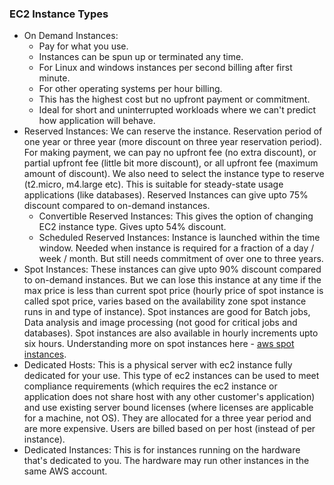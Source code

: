### EC2 Instance Types

- On Demand Instances: 
    - Pay for what you use. 
    - Instances can be spun up or terminated any time. 
    - For Linux and windows instances per second billing after first minute. 
    - For other operating systems per hour billing. 
    - This has the highest cost but no upfront payment or commitment. 
    - Ideal for short and uninterrupted workloads where we can't predict how application will behave.
- Reserved Instances: We can reserve the instance. Reservation period of one year or three year (more discount on three year reservation period). For making payment, we can pay no upfront fee (no extra discount), or partial upfront fee (little bit more discount), or all upfront fee (maximum amount of discount). We also need to select the instance type to reserve (t2.micro, m4.large etc). This is suitable for steady-state usage applications (like databases). Reserved Instances can give upto 75% discount compared to on-demand instances.
    - Convertible Reserved Instances: This gives the option of changing EC2 instance type. Gives upto 54% discount.
    - Scheduled Reserved Instances: Instance is launched within the time window. Needed when instance is required for a fraction of a day / week / month. But still needs commitment of over one to three years.
- Spot Instances: These instances can give upto 90% discount compared to on-demand instances. But we can lose this instance at any time if the max price is less than current spot price (hourly price of spot instance is called spot price, varies based on the availability zone spot instance runs in and type of instance). Spot instances are good for Batch jobs, Data analysis and image processing (not good for critical jobs and databases). Spot instances are also available in hourly increments upto six hours. Understanding more on spot instances here - [aws spot instances](https://docs.aws.amazon.com/AWSEC2/latest/UserGuide/using-spot-instances.html).
- Dedicated Hosts: This is a physical server with ec2 instance fully dedicated for your use. This type of ec2 instances can be used to meet compliance requirements (which requires the ec2 instance or application does not share host with any other customer's application) and use existing server bound licenses (where licenses are applicable for a machine, not OS). They are allocated for a three year period and are more expensive. Users are billed based on per host (instead of per instance).
- Dedicated Instances: This is for instances running on the hardware that's dedicated to you. The hardware may run other instances in the same AWS account.
